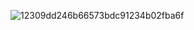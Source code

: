 ![12309dd246b66573bdc91234b02fba6f](https://github.com/jiriitsu/EVM_labs/assets/107078656/106f2b38-db47-45b1-a27f-b1c8abc30e4e)
